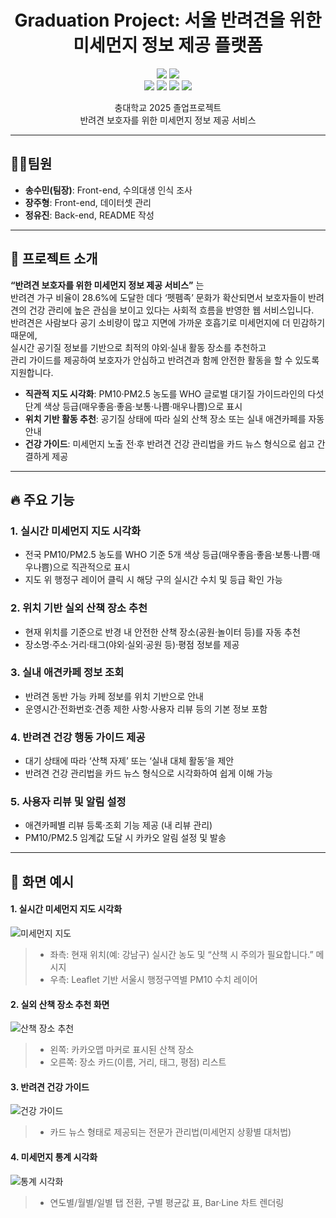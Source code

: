 <h1 align="center">Graduation Project: 서울 반려견을 위한 미세먼지 정보 제공 플랫폼</h1>

<p align="center">
  <img src="https://img.shields.io/badge/졸업프로젝트-2025-red" />
  <img src="https://img.shields.io/badge/원유재_교수님-CNU-blueviolet" /> <br/>
  <img src="https://img.shields.io/badge/React-61DAFB?style=for-the-badge&logo=React&logoColor=white">
  <img src="https://img.shields.io/badge/tailwindcss-06B6D4?style=for-the-badge&logo=tailwindcss&logoColor=white">
  <img src="https://img.shields.io/badge/sqlite-003B57?style=for-the-badge&logo=sqlite&logoColor=white">
  <img src="https://img.shields.io/badge/Flask-000000?style=for-the-badge&logo=Flask&logoColor=white">
</p>

<p align="center">
  충대학교 2025 졸업프로젝트 <br/>
  반려견 보호자를 위한 미세먼지 정보 제공 서비스
</p>

---

## 🧑‍🦰팀원
- **송수민(팀장)**: Front-end, 수의대생 인식 조사 
- **장주형**: Front-end, 데이터셋 관리
- **정유진**: Back-end, README 작성

---

## 📌 프로젝트 소개

**“반려견 보호자를 위한 미세먼지 정보 제공 서비스”** 는  
반려견 가구 비율이 28.6%에 도달한 데다 ‘펫펨족’ 문화가 확산되면서 보호자들이 반려견의 건강 관리에 높은 관심을 보이고 있다는 사회적 흐름을 반영한 웹 서비스입니다.  
반려견은 사람보다 공기 소비량이 많고 지면에 가까운 호흡기로 미세먼지에 더 민감하기 때문에,  
실시간 공기질 정보를 기반으로 최적의 야외·실내 활동 장소를 추천하고  
관리 가이드를 제공하여 보호자가 안심하고 반려견과 함께 안전한 활동을 할 수 있도록 지원합니다.

* **직관적 지도 시각화**: PM10·PM2.5 농도를 WHO 글로벌 대기질 가이드라인의 다섯 단계 색상 등급(매우좋음·좋음·보통·나쁨·매우나쁨)으로 표시  
* **위치 기반 활동 추천**: 공기질 상태에 따라 실외 산책 장소 또는 실내 애견카페를 자동 안내  
* **건강 가이드**: 미세먼지 노출 전·후 반려견 건강 관리법을 카드 뉴스 형식으로 쉽고 간결하게 제공  

---

## 🔥 주요 기능

### 1. 실시간 미세먼지 지도 시각화
* 전국 PM10/PM2.5 농도를 WHO 기준 5개 색상 등급(매우좋음·좋음·보통·나쁨·매우나쁨)으로 직관적으로 표시  
* 지도 위 행정구 레이어 클릭 시 해당 구의 실시간 수치 및 등급 확인 가능  

### 2. 위치 기반 실외 산책 장소 추천
* 현재 위치를 기준으로 반경 내 안전한 산책 장소(공원·놀이터 등)를 자동 추천  
* 장소명·주소·거리·태그(야외·실외·공원 등)·평점 정보를 제공  

### 3. 실내 애견카페 정보 조회
* 반려견 동반 가능 카페 정보를 위치 기반으로 안내  
* 운영시간·전화번호·견종 제한 사항·사용자 리뷰 등의 기본 정보 포함  

### 4. 반려견 건강 행동 가이드 제공
* 대기 상태에 따라 ‘산책 자제’ 또는 ‘실내 대체 활동’을 제안  
* 반려견 건강 관리법을 카드 뉴스 형식으로 시각화하여 쉽게 이해 가능  

### 5. 사용자 리뷰 및 알림 설정
* 애견카페별 리뷰 등록·조회 기능 제공 (내 리뷰 관리)  
* PM10/PM2.5 임계값 도달 시 카카오 알림 설정 및 발송  

---

## 📸 화면 예시

#### 1. 실시간 미세먼지 지도 시각화

![미세먼지 지도](docs/screenshots/pm-map.jpg)
> * 좌측: 현재 위치(예: 강남구) 실시간 농도 및 “산책 시 주의가 필요합니다.” 메시지
> * 우측: Leaflet 기반 서울시 행정구역별 PM10 수치 레이어

#### 2. 실외 산책 장소 추천 화면

![산책 장소 추천](docs/screenshots/walk-places.png)
> * 왼쪽: 카카오맵 마커로 표시된 산책 장소
> * 오른쪽: 장소 카드(이름, 거리, 태그, 평점) 리스트

#### 3. 반려견 건강 가이드

![건강 가이드](docs/screenshots/health-guide.png)
> * 카드 뉴스 형태로 제공되는 전문가 관리법(미세먼지 상황별 대처법)

#### 4. 미세먼지 통계 시각화

![통계 시각화](docs/screenshots/statistics.png)
> * 연도별/월별/일별 탭 전환, 구별 평균값 표, Bar·Line 차트 렌더링

